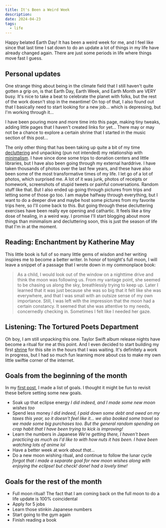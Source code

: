 ```yaml
---
title: It's Been a Weird Week
description: 
date: 2024-04-23
tags:
  - life
---
```


Happy belated Earth Day! It has been a weird week for me, and I feel like since that last time I sat down to do an update a lot of things in my life have already changed again. There are just some periods in life where things move fast I guess.

## Personal updates
One strange thing about being in the climate field that I still haven't quite gotten a grip on, is that Earth Day, Earth Week, and Earth Month are VERY busy. It's nice to take a beat to celebrate the planet with folks, but the rest of the work doesn't stop in the meantime! On top of that, I also found out that I basically need to start looking for a new job... which is depressing, but I'm working through it...

I have been pouring more and more time into this page, making tiny tweaks, adding little pages that I haven't created links for yet... There may or may not be a chance to explore a certain shrine that I started in the music section of this post... 

The only other thing that has been taking up quite a bit of my time <a href="/blog/I-need-to-declutter/">decluttering</a> and unpacking (pun not intended) my relationship with <a href="/digital-garden/minimalism/">minimalism</a>. I have since done some trips to donation centers and little libraries, but I have also been going through my external harddrive. I have taken thousands of photos over the last few years, and these have also been some of the most transformative times of my life. I let go of a lot of photos, which surprised me. A lot of it was junk, photos of receipts or homework, screenshots of stupid tweets or painful conversations. Random stuff like that. But I also ended up going through pictures from trips and letting some of those go too. I am maybe halfway through everything, but I want to do a deeper dive and maybe host some pictures from my favorite trips here, so I'll come back to this. But going through these decluttering exercises have been really eye opening and cathartic. It feels like a tiny dose of healing, in a weird way. I promise I'll start blogging about more things than minimalism and decluttering soon, this is just the season of life that I'm in at the moment.

## Reading: Enchantment by Katherine May
This little book is full of so many little gems of wisdon and her writing inspires me to become a better writer. In honor of tonight's full moon, I will leave a snippet of a passage that I wrote down in my commonplace book:

> As a child, I would look out of the window on a nighttime drive and think the moon was following us. From my vantage point, she seemed to be chasing us along the sky, breathlessly trying to keep up. Later I learned that it was just because she was so big that it felt like she was everywhere, and that I was small with an outsize sense of my own importance. Still, I was left with the impression that the moon had a certain constancy. It seemed that she was attentive to my needs, concernedly checking in. Sometimes I felt like I needed her gaze.

## Listening: The Tortured Poets Department
Oh boy, I am still unpacking this one. Taylor Swift album release nights have become a ritual for me at this point. And I even decided to start building my first <a href="/shrines/taylorswift/">shrine</a> for this site in the hours that I was waiting. It's definitely a work in progress, but I had so much fun learning more about css to make my own little swiftie corner of the internet.

## Goals from the beginning of the month
In my <a href="/blog/april-so-far24/">first post</a>, I made a list of goals. I thought it might be fun to revisit these before setting some new goals.

- Soak up that eclipse energy *I did indeed, and I made some new moon wishes too*
- Spend less money *I did indeed, I paid down some debt and owed on my taxes this year, so it doesn't feel like it... we also booked some travel so we made some big purchases too. But the general random spending on crap habit that I have been trying to kick is improving!*
- Learn the numbers in Japanese *We're getting there, I haven't been practicing as much as I'd like to with how nuts it has been. I have been watching lots of anime lol*
- Have a better week at work *about that...*
- Do a new moon wishing ritual, and continue to follow the lunar cycle *forgot that i made a separate goal for new moon wishes along with enjoying the eclipse! but check! done! had a lovely time!*

## Goals for the rest of the month
- Full moon ritual! The fact that I am coming back on the full moon to do a life update is 100% coincidental
- Apply for 5 jobs
- Learn those stinkin Japanese numbers
- Start going to the gym again
- Finish reading a book